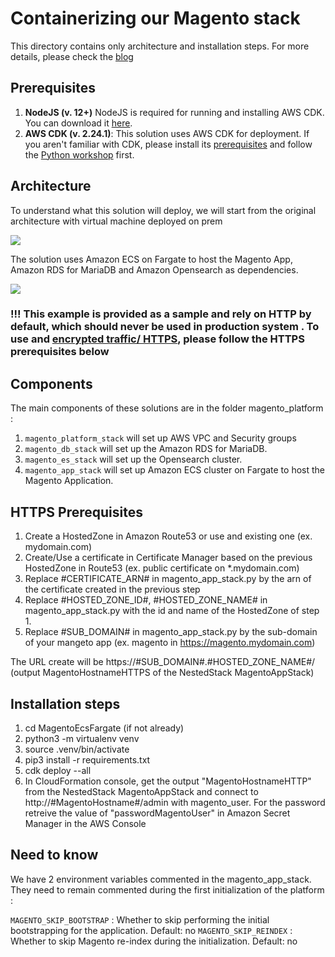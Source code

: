# Containerizing our Magento stack

This directory contains only architecture and installation steps. For more details, please check the [blog](https://medium.com/i-love-my-local-farmer-engineering-blog/containerizing-our-magento-stack-on-aws-81bba5850a6e) 

## Prerequisites
1. **NodeJS (v. 12+)** NodeJS is required for running and installing AWS CDK. You can download it [here](https://nodejs.org/en/download/).
1. **AWS CDK (v. 2.24.1)**: This solution uses AWS CDK for deployment. If you aren't familiar with CDK, please install its [prerequisites](https://cdkworkshop.com/15-prerequisites.html) and follow the  [Python workshop](https://cdkworkshop.com/30-python.html) first.   

## Architecture
To understand what this solution will deploy, we will start from the original architecture with virtual machine deployed on prem

![](.README_images/on-prem-architecture.png)

The solution uses Amazon ECS on Fargate to host the Magento App, Amazon RDS for MariaDB and Amazon Opensearch as dependencies.

![](.README_images/on-aws.jpg)

### !!! This example is provided as a sample and rely on HTTP by default, which should never be used in production system . To use and [encrypted traffic/ HTTPS](https://docs.aws.amazon.com/elasticloadbalancing/latest/application/create-https-listener.html), please follow the HTTPS prerequisites below

## Components 

The main components of these solutions are in the folder magento_platform :

1. `magento_platform_stack` will set up AWS VPC and Security groups
2. `magento_db_stack` will set up the Amazon RDS for MariaDB.
3. `magento_es_stack` will set up the Opensearch cluster.
4. `magento_app_stack` will set up Amazon ECS cluster on Fargate to host the Magento Application.  

## HTTPS Prerequisites 

1. Create a HostedZone in Amazon Route53 or use and existing one (ex. mydomain.com)
2. Create/Use a certificate in Certificate Manager based on the previous HostedZone in Route53 (ex. public certificate on *.mydomain.com)
3. Replace #CERTIFICATE_ARN# in magento_app_stack.py by the arn of the certificate created in the previous step
4. Replace #HOSTED_ZONE_ID#, #HOSTED_ZONE_NAME# in magento_app_stack.py with the id and name of the HostedZone of step 1.
5. Replace #SUB_DOMAIN# in magento_app_stack.py by the sub-domain of your mangeto app (ex. magento in https://magento.mydomain.com)

The URL create will be https://#SUB_DOMAIN#.#HOSTED_ZONE_NAME#/ (output MagentoHostnameHTTPS of the NestedStack MagentoAppStack) 

## Installation steps

1. cd MagentoEcsFargate (if not already)
2. python3 -m virtualenv venv
3. source .venv/bin/activate
4. pip3 install -r requirements.txt
5. cdk deploy --all
6. In CloudFormation console, get the output "MagentoHostnameHTTP" from the NestedStack MagentoAppStack and connect to http://#MagentoHostname#/admin with magento_user. For the password retreive the value of "passwordMagentoUser" in Amazon Secret Manager in the AWS Console 

## Need to know 

We have 2 environment variables commented in the magento_app_stack. They need to remain commented during the first initialization of the platform :

`MAGENTO_SKIP_BOOTSTRAP` : Whether to skip performing the initial bootstrapping for the application. Default: no
`MAGENTO_SKIP_REINDEX` : Whether to skip Magento re-index during the initialization. Default: no
